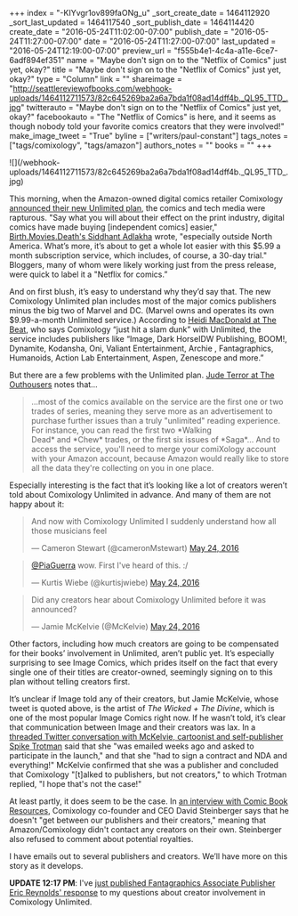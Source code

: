 +++
index = "-KIYvgr1ov899faONg_u"
_sort_create_date = 1464112920
_sort_last_updated = 1464117540
_sort_publish_date = 1464114420
create_date = "2016-05-24T11:02:00-07:00"
publish_date = "2016-05-24T11:27:00-07:00"
date = "2016-05-24T11:27:00-07:00"
last_updated = "2016-05-24T12:19:00-07:00"
preview_url = "f555b4e1-4c4a-a11e-6ce7-6adf894ef351"
name = "Maybe don't sign on to the \"Netflix of Comics\" just yet, okay?"
title = "Maybe don't sign on to the \"Netflix of Comics\" just yet, okay?"
type = "Column"
link = ""
shareimage = "http://seattlereviewofbooks.com/webhook-uploads/1464112711573/82c645269ba2a6a7bda1f08ad14dff4b._QL95_TTD_.jpg"
twitterauto = "Maybe don't sign on to the \"Netflix of Comics\" just yet, okay?"
facebookauto = "The \"Netflix of Comics\" is here, and it seems as though nobody told your favorite comics creators that they were involved!"
make_image_tweet = "True"
byline = ["writers/paul-constant"]
tags_notes = ["tags/comixology", "tags/amazon"]
authors_notes = ""
books = ""
+++
<p class="image">![](/webhook-uploads/1464112711573/82c645269ba2a6a7bda1f08ad14dff4b._QL95_TTD_.jpg)</p>

This morning, when the Amazon-owned digital comics retailer Comixology [announced their new Unlimited plan](http://www.ew.com/article/2016/05/24/comixology-digital-comic-subscription-service), the comics and tech media were rapturous. "Say what you will about their effect on the print industry, digital comics have made buying [independent comics] easier," [Birth.Movies.Death's Siddhant Adlakha](http://birthmoviesdeath.com/2016/05/24/the-netflix-for-comics-is-finally-here) wrote, "especially outside North America. What’s more, it’s about to get a whole lot easier with this $5.99 a month subscription service, which includes, of course, a 30-day trial." Bloggers, many of whom were likely working just from the press release, were quick to label it a "Netflix for comics.”

And on first blush, it’s easy to understand why they’d say that. The new Comixology Unlimited plan includes most of the major comics publishers minus the big two of Marvel and DC. (Marvel owns and operates its own $9.99-a-month Unlimited service.) According to [Heidi MacDonald at The Beat](http://www.comicsbeat.com/bam-maybe-comixology-will-be-the-netflix-of-comics-qwith-5-99-unlimited-monthly-service/), who says Comixology “just hit a slam dunk” with Unlimited, the service includes publishers like “Image, Dark HorseIDW Publishing, BOOM!, Dynamite, Kodansha, Oni, Valiant Entertainment, Archie , Fantagraphics, Humanoids, Action Lab Entertainment, Aspen, Zenescope and more.”

But there are a few problems  with the Unlimited plan. [Jude Terror at The Outhousers]( http://www.theouthousers.com/index.php/news/135408-comixology-launches-digital-comics-unlimited-service-forgets-to-actually-make-it-unlimited.html) notes that…

<blockquote>…most of the comics available on the service are the first one or two trades of series, meaning they serve more as an advertisement to purchase further issues than a truly "unlimited" reading experience. For instance, you can read the first two *Walking Dead* and *Chew* trades, or the first six issues of *Saga*… And to access the service, you'll need to merge your comiXology account with your Amazon account, because Amazon would really like to store all the data they're collecting on you in one place.</blockquote>

Especially interesting is the fact that it’s looking like a lot of creators weren’t told about Comixology Unlimited in advance. And many of them are not happy about it:

<blockquote class="twitter-tweet" data-lang="en"><p lang="en" dir="ltr">And now with Comixology Unlimited I suddenly understand how all those musicians feel</p>&mdash; Cameron Stewart (@cameronMstewart) <a href="https://twitter.com/cameronMstewart/status/735138077161730052">May 24, 2016</a></blockquote>

<blockquote class="twitter-tweet" data-lang="en"><p lang="en" dir="ltr"><a href="https://twitter.com/PiaGuerra">@PiaGuerra</a> wow. First I&#39;ve heard of this. :/</p>&mdash; Kurtis Wiebe (@kurtisjwiebe) <a href="https://twitter.com/kurtisjwiebe/status/735147744092790787">May 24, 2016</a></blockquote>

<blockquote class="twitter-tweet" data-lang="en"><p lang="en" dir="ltr">Did any creators hear about Comixology Unlimited before it was announced?</p>&mdash; Jamie McKelvie (@McKelvie) <a href="https://twitter.com/McKelvie/status/735125876992581632">May 24, 2016</a></blockquote>

Other factors, including how much creators are going to be compensated for their books’ involvement in Unlimited, aren’t public yet. It’s especially surprising to see Image Comics, which prides itself on the fact that every single one of their titles are creator-owned, seemingly signing on to this plan without telling creators first. 

It’s unclear if Image told any of their creators, but Jamie McKelvie, whose tweet is quoted above, is the artist of *The Wicked + The Divine*, which is one of the most popular Image Comics right now. If he wasn’t told, it’s clear that communication between Image and their creators was lax. In a [threaded Twitter conversation with McKelvie, cartoonist and self-publisher Spike Trotman](https://twitter.com/Iron_Spike/status/735126554229899264) said that she "was emailed weeks ago and asked to participate in the launch," and that she "had to sign a contract and NDA and everything!" McKelvie confirmed that she was a publisher and concluded that Comixology "[t]alked to publishers, but not creators," to which Trotman replied, "I hope that's not the case!"

At least partly, it does seem to be the case. In [an interview with Comic Book Resources](http://www.comicbookresources.com/article/comixology-ceo-answers-the-big-questions-about-new-unlimited-subscription-service), Comixology co-founder and CEO David Steinberger says that he doesn't "get between our publishers and their creators," meaning that Amazon/Comixology didn't contact any creators on their own. Steinberger also refused to comment about potential royalties.

I have emails out to several publishers and creators. We’ll have more on this story as it develops.

**UPDATE 12:17 PM**: I've [just published Fantagraphics Associate Publisher Eric Reynolds' response](http://seattlereviewofbooks.com/notes/2016/05/24/fantagraphics-responds-to-questions-about-creator-involvement-in-comixology-unlimited-program/) to my questions about creator involvement in Comixology Unlimited.
